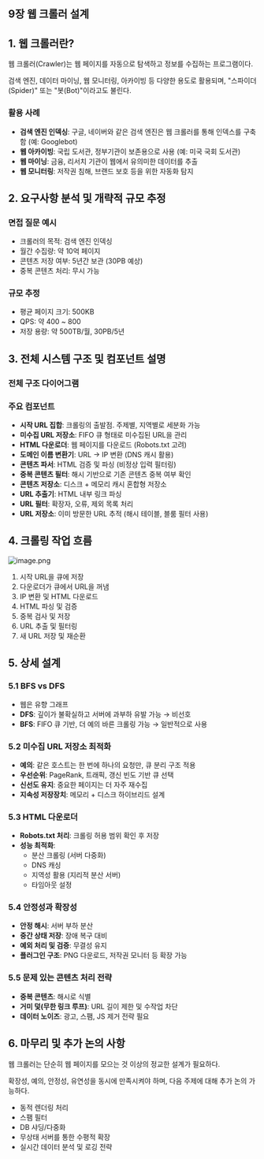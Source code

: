## 9장 웹 크롤러 설계

## 1. 웹 크롤러란?

웹 크롤러(Crawler)는 웹 페이지를 자동으로 탐색하고 정보를 수집하는 프로그램이다. 

검색 엔진, 데이터 마이닝, 웹 모니터링, 아카이빙 등 다양한 용도로 활용되며, "스파이더(Spider)" 또는 "봇(Bot)"이라고도 불린다.

### 활용 사례

- **검색 엔진 인덱싱**: 구글, 네이버와 같은 검색 엔진은 웹 크롤러를 통해 인덱스를 구축함 (예: Googlebot)
- **웹 아카이빙**: 국립 도서관, 정부기관이 보존용으로 사용 (예: 미국 국회 도서관)
- **웹 마이닝**: 금융, 리서치 기관이 웹에서 유의미한 데이터를 추출
- **웹 모니터링**: 저작권 침해, 브랜드 보호 등을 위한 자동화 탐지

## 2. 요구사항 분석 및 개략적 규모 추정

### 면접 질문 예시

- 크롤러의 목적: 검색 엔진 인덱싱
- 월간 수집량: 약 10억 페이지
- 콘텐츠 저장 여부: 5년간 보관 (30PB 예상)
- 중복 콘텐츠 처리: 무시 가능

### 규모 추정

- 평균 페이지 크기: 500KB
- QPS: 약 400 ~ 800
- 저장 용량: 약 500TB/월, 30PB/5년

## 3. 전체 시스템 구조 및 컴포넌트 설명

### 전체 구조 다이어그램

### 주요 컴포넌트

- **시작 URL 집합**: 크롤링의 출발점. 주제별, 지역별로 세분화 가능
- **미수집 URL 저장소**: FIFO 큐 형태로 미수집된 URL을 관리
- **HTML 다운로더**: 웹 페이지를 다운로드 (Robots.txt 고려)
- **도메인 이름 변환기**: URL -> IP 변환 (DNS 캐시 활용)
- **콘텐츠 파서**: HTML 검증 및 파싱 (비정상 입력 필터링)
- **중복 콘텐츠 필터**: 해시 기반으로 기존 콘텐츠 중복 여부 확인
- **콘텐츠 저장소**: 디스크 + 메모리 캐시 혼합형 저장소
- **URL 추출기**: HTML 내부 링크 파싱
- **URL 필터**: 확장자, 오류, 제외 목록 처리
- **URL 저장소**: 이미 방문한 URL 추적 (해시 테이블, 블룸 필터 사용)

## 4. 크롤링 작업 흐름

![image.png](attachment:acca430f-181d-4c8f-a45e-d0598c223a0d:image.png)

1. 시작 URL을 큐에 저장
2. 다운로더가 큐에서 URL을 꺼냄
3. IP 변환 및 HTML 다운로드
4. HTML 파싱 및 검증
5. 중복 검사 및 저장
6. URL 추출 및 필터링
7. 새 URL 저장 및 재순환

## 5. 상세 설계

### 5.1 BFS vs DFS

- 웹은 유향 그래프
- **DFS**: 깊이가 불확실하고 서버에 과부하 유발 가능 → 비선호
- **BFS**: FIFO 큐 기반, 더 예의 바른 크롤링 가능 → 일반적으로 사용

### 5.2 미수집 URL 저장소 최적화

- **예의**: 같은 호스트는 한 번에 하나의 요청만, 큐 분리 구조 적용
- **우선순위**: PageRank, 트래픽, 갱신 빈도 기반 큐 선택
- **신선도 유지**: 중요한 페이지는 더 자주 재수집
- **지속성 저장장치**: 메모리 + 디스크 하이브리드 설계

### 5.3 HTML 다운로더

- **Robots.txt 처리**: 크롤링 허용 범위 확인 후 저장
- **성능 최적화**:
    - 분산 크롤링 (서버 다중화)
    - DNS 캐싱
    - 지역성 활용 (지리적 분산 서버)
    - 타임아웃 설정

### 5.4 안정성과 확장성

- **안정 해시**: 서버 부하 분산
- **중간 상태 저장**: 장애 복구 대비
- **예외 처리 및 검증**: 무결성 유지
- **플러그인 구조**: PNG 다운로드, 저작권 모니터 등 확장 가능

### 5.5 문제 있는 콘텐츠 처리 전략

- **중복 콘텐츠**: 해시로 식별
- **거미 덫(무한 링크 루프)**: URL 길이 제한 및 수작업 차단
- **데이터 노이즈**: 광고, 스팸, JS 제거 전략 필요

## 6. 마무리 및 추가 논의 사항

웹 크롤러는 단순히 웹 페이지를 모으는 것 이상의 정교한 설계가 필요하다. 

확장성, 예의, 안정성, 유연성을 동시에 만족시켜야 하며, 다음 주제에 대해 추가 논의 가능하다.

- 동적 렌더링 처리
- 스팸 필터
- DB 샤딩/다중화
- 무상태 서버를 통한 수평적 확장
- 실시간 데이터 분석 및 로깅 전략